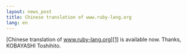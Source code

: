 ```yaml
---
layout: news_post
title: Chinese translation of www.ruby-lang.org
lang: en
---
```


[Chinese translation of www.ruby-lang.org][1] is available now. Thanks,
<span class="caps">KOBAYASHI</span> Toshihito.

[1]: http://rubycn.ce-lab.net/ 
